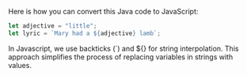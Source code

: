 Here is how you can convert this Java code to JavaScript: 

```javascript
let adjective = "little";
let lyric = `Mary had a ${adjective} lamb`;
```
In Javascript, we use backticks (`) and ${} for string interpolation. This approach simplifies the process of replacing variables in strings with values.
